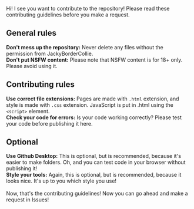 Hi! I see you want to contribute to the repository! Please read these contributing guidelines before you make a request.
## General rules
**Don't mess up the repository:** Never delete any files without the permission from JackyBorderCollie.
<br>
**Don't put NSFW content:** Please note that NSFW content is for 18+ only. Please avoid using it.
## Contributing rules
**Use correct file extensions:** Pages are made with `.html` extension, and style is made with `.css` extension. JavaScript is put in .html using the `<script>` element.
<br>
**Check your code for errors:** Is your code working correctly? Please test your code before publishing it here.
## Optional
**Use Github Desktop:** This is optional, but is recommended, because it's easier to make folders. Oh, and you can test code in your browser without publishing it!
<br>
**Style your tools:** Again, this is optional, but is recommended, because it looks nice. It's up to you which style you use!
<br>
<br>
Now, that's the contributing guidelines! Now you can go ahead and make a request in Issues!
